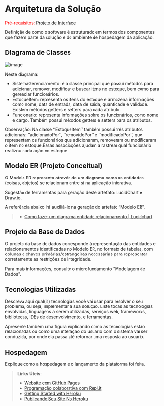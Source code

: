 # Arquitetura da Solução

<span style="color:red">Pré-requisitos: <a href="3-Projeto de Interface.md"> Projeto de Interface</a></span>

Definição de como o software é estruturado em termos dos componentes que fazem parte da solução e do ambiente de hospedagem da aplicação.

## Diagrama de Classes

![image](https://github.com/ICEI-PUC-Minas-PMV-ADS/pmv-ads-2023-2-e2-proj-int-t9-grupo-5-eixo-2/assets/80500257/c84668fe-6201-47e9-a0d6-5d3998d91713)

Neste diagrama:
- SistemaGerenciamento: é a classe principal que possui métodos para adicionar, remover, modificar e buscar itens no estoque, bem como para gerenciar funcionários.
- EstoqueItem: representa os itens do estoque e armazena informações como nome, data de entrada, data de saída, quantidade e validade. Existem métodos getters e setters para cada atributo.
- Funcionario: representa informações sobre os funcionários, como nome e cargo. Também possui métodos getters e setters para os atributos.

Observação: Na classe ‘’EstoqueItem’’ também possui três atributos adicionais: ‘’adicionadoPor’’, ‘’removidoPor’’ e ‘’modificadoPor’’, que representam os funcionários que adicionaram, removeram ou modificaram o item no estoque.Essas associações ajudam a rastrear qual funcionário realizou cada ação no estoque.

## Modelo ER (Projeto Conceitual)

O Modelo ER representa através de um diagrama como as entidades (coisas, objetos) se relacionam entre si na aplicação interativa.

Sugestão de ferramentas para geração deste artefato: LucidChart e Draw.io.

A referência abaixo irá auxiliá-lo na geração do artefato “Modelo ER”.

> - [Como fazer um diagrama entidade relacionamento | Lucidchart](https://www.lucidchart.com/pages/pt/como-fazer-um-diagrama-entidade-relacionamento)

## Projeto da Base de Dados

O projeto da base de dados corresponde à representação das entidades e relacionamentos identificadas no Modelo ER, no formato de tabelas, com colunas e chaves primárias/estrangeiras necessárias para representar corretamente as restrições de integridade.
 
Para mais informações, consulte o microfundamento "Modelagem de Dados".

## Tecnologias Utilizadas

Descreva aqui qual(is) tecnologias você vai usar para resolver o seu problema, ou seja, implementar a sua solução. Liste todas as tecnologias envolvidas, linguagens a serem utilizadas, serviços web, frameworks, bibliotecas, IDEs de desenvolvimento, e ferramentas.

Apresente também uma figura explicando como as tecnologias estão relacionadas ou como uma interação do usuário com o sistema vai ser conduzida, por onde ela passa até retornar uma resposta ao usuário.

## Hospedagem

Explique como a hospedagem e o lançamento da plataforma foi feita.

> **Links Úteis**:
>
> - [Website com GitHub Pages](https://pages.github.com/)
> - [Programação colaborativa com Repl.it](https://repl.it/)
> - [Getting Started with Heroku](https://devcenter.heroku.com/start)
> - [Publicando Seu Site No Heroku](http://pythonclub.com.br/publicando-seu-hello-world-no-heroku.html)

